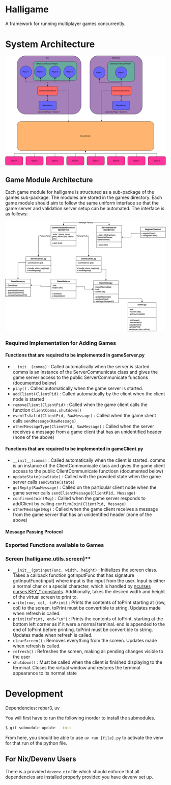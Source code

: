 # Halligame
A framework for running multiplayer games concurrently.

# System Architecture
![](./topology/HalligameTopology.drawio.svg)

## Game Module Architecture
Each game module for halligame is structured as a sub-package of the games
sub-package. The modules are stored in the games directory. Each game module 
should aim to follow the same uniform interface so that the game server and
validation server setup can be automated. The interface is as follows:

![](./topology/ClassDiagrams.drawio.svg)

### Required Implementation for Adding Games
#### Functions that are required to be implemented in gameServer.py
- `__init__(comms)` : Called automatically when the server is started. comms is an instance of the ServerCommunicate class and gives the game server access to the public ServerCommunicate functions (documented below)
- `play()` : Called automatically when the game server is started.
- `addClient(ClientPid)` : Called automatically by the client when the client node is started
- `removeClient(ClientPid)` : Called when the game client calls the function `ClientComms.shutdown()`
- `eventIsValid(ClientPid, RawMessage)` : Called when the game client calls `sendMessage(RawMessage)`
- `otherMessageType(ClientPid, RawMessage)` : Called when the server receives a message from a game client that has an unidentified header (none of the above)

#### Functions that are required to be implemented in gameClient.py
- `__init__(comms)` : Called automatically when the client is started. comms is an instance of the ClientCommunicate class and gives the game client access to the public ClientCommunicate functiosn (documented below)
- `updateState(newState)` : Called with the provided state when the game server calls `sendState(state)`
- `gotReply(RawMessage)` : Called on the particular client node when the game server calls `sendClientMessage(ClientPid, Message)`
- `confirmedJoin(Msg)` : Called when the game server responds to addClient by calling `confirmJoin(ClientPid, Message)`
- `otherMessage(Msg)` : Called when the game client receives a message from the game server that has an unidentified header (none of the above)

#### Message Passing Protocol


### Exported Functions available to Games

### Screen (halligame.utils.screen)**
- `__init__(gotInputFunc, width, height)` : Initializes the screen class. Takes 
    a callback function gotInputFunc that has signature gotInputFunc(input) 
    where input is the input from the user. Input is either a normal char or 
    a special character, which is handled by 
    [ncurses curses.KEY_* constants](https://docs.python.org/3/library/curses.html#constants). 
    Additionally, takes the desired width and height of the virtual screen to 
    print to.
- `write(row, col, toPrint)` : Prints the contents of toPrint starting at 
    (row, col) to the screen. toPrint must be convertible to string. Updates 
    made when refresh is called.
- `print(toPrint, end="\n")` : Prints the contents of toPrint, starting at the 
    bottom left corner as if it were a normal terminal. end is appended to the 
    end of toPrint before printing. toPrint must be convertible to string. 
    Updates made when refresh is called.
- `clearScreen()` : Removes everything from the screen. Updates made when 
    refresh is called.
- `refresh()` : Refreshes the screen, making all pending changes visible to the 
    user
- `shutdown()` : Must be called when the client is finished displaying to the 
    terminal. Closes the virtual window and restores the terminal appearance 
    to its normal state

# Development
Dependencies: rebar3, uv

You will first have to run the following inorder to install the submodules.

```bash
$ git submodule update --init
```
From here, you should be able to use `uv run {file}.py` to activate the venv for
that run of the python file.

## For Nix/Devenv Users
There is a provided `devenv.nix` file which should enforce that all dependencies
are installed properly provided you have devenv set up.


